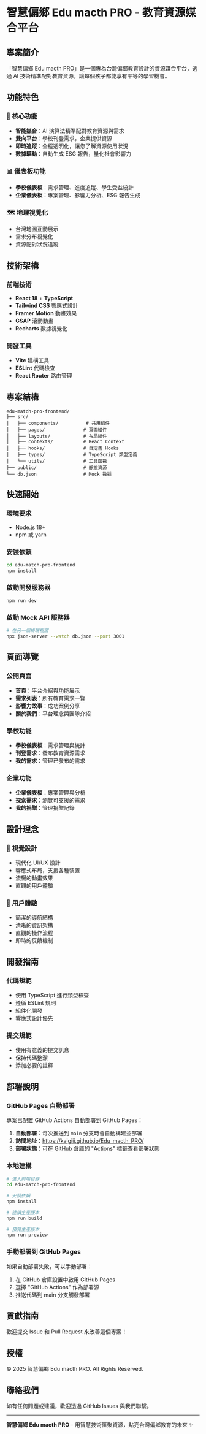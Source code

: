 # 智慧偏鄉 Edu macth PRO - 教育資源媒合平台

## 專案簡介

「智慧偏鄉 Edu macth PRO」是一個專為台灣偏鄉教育設計的資源媒合平台，透過 AI 技術精準配對教育資源，讓每個孩子都能享有平等的學習機會。

## 功能特色

### 🎯 核心功能
- **智能媒合**：AI 演算法精準配對教育資源與需求
- **雙向平台**：學校刊登需求，企業提供資源
- **即時追蹤**：全程透明化，讓您了解資源使用狀況
- **數據驅動**：自動生成 ESG 報告，量化社會影響力

### 📊 儀表板功能
- **學校儀表板**：需求管理、進度追蹤、學生受益統計
- **企業儀表板**：專案管理、影響力分析、ESG 報告生成

### 🗺️ 地理視覺化
- 台灣地圖互動展示
- 需求分布視覺化
- 資源配對狀況追蹤

## 技術架構

### 前端技術
- **React 18** + **TypeScript**
- **Tailwind CSS** 響應式設計
- **Framer Motion** 動畫效果
- **GSAP** 滾動動畫
- **Recharts** 數據視覺化

### 開發工具
- **Vite** 建構工具
- **ESLint** 代碼檢查
- **React Router** 路由管理

## 專案結構

```
edu-match-pro-frontend/
├── src/
│   ├── components/          # 共用組件
│   ├── pages/              # 頁面組件
│   ├── layouts/            # 布局組件
│   ├── contexts/           # React Context
│   ├── hooks/              # 自定義 Hooks
│   ├── types/              # TypeScript 類型定義
│   └── utils/              # 工具函數
├── public/                 # 靜態資源
└── db.json                 # Mock 數據
```

## 快速開始

### 環境要求
- Node.js 18+
- npm 或 yarn

### 安裝依賴
```bash
cd edu-match-pro-frontend
npm install
```

### 啟動開發服務器
```bash
npm run dev
```

### 啟動 Mock API 服務器
```bash
# 在另一個終端視窗
npx json-server --watch db.json --port 3001
```

## 頁面導覽

### 公開頁面
- **首頁**：平台介紹與功能展示
- **需求列表**：所有教育需求一覽
- **影響力故事**：成功案例分享
- **關於我們**：平台理念與團隊介紹

### 學校功能
- **學校儀表板**：需求管理與統計
- **刊登需求**：發布教育資源需求
- **我的需求**：管理已發布的需求

### 企業功能
- **企業儀表板**：專案管理與分析
- **探索需求**：瀏覽可支援的需求
- **我的捐贈**：管理捐贈記錄

## 設計理念

### 🎨 視覺設計
- 現代化 UI/UX 設計
- 響應式布局，支援各種裝置
- 流暢的動畫效果
- 直觀的用戶體驗

### 🎯 用戶體驗
- 簡潔的導航結構
- 清晰的資訊架構
- 直觀的操作流程
- 即時的反饋機制

## 開發指南

### 代碼規範
- 使用 TypeScript 進行類型檢查
- 遵循 ESLint 規則
- 組件化開發
- 響應式設計優先

### 提交規範
- 使用有意義的提交訊息
- 保持代碼整潔
- 添加必要的註釋

## 部署說明

### GitHub Pages 自動部署
專案已配置 GitHub Actions 自動部署到 GitHub Pages：

1. **自動部署**：每次推送到 `main` 分支時會自動構建並部署
2. **訪問地址**：https://kaigiii.github.io/Edu_macth_PRO/
3. **部署狀態**：可在 GitHub 倉庫的 "Actions" 標籤查看部署狀態

### 本地建構
```bash
# 進入前端目錄
cd edu-match-pro-frontend

# 安裝依賴
npm install

# 建構生產版本
npm run build

# 預覽生產版本
npm run preview
```

### 手動部署到 GitHub Pages
如果自動部署失敗，可以手動部署：

1. 在 GitHub 倉庫設置中啟用 GitHub Pages
2. 選擇 "GitHub Actions" 作為部署源
3. 推送代碼到 main 分支觸發部署

## 貢獻指南

歡迎提交 Issue 和 Pull Request 來改善這個專案！

## 授權

© 2025 智慧偏鄉 Edu macth PRO. All Rights Reserved.

## 聯絡我們

如有任何問題或建議，歡迎透過 GitHub Issues 與我們聯繫。

---

**智慧偏鄉 Edu macth PRO** - 用智慧技術匯聚資源，點亮台灣偏鄉教育的未來 ✨
